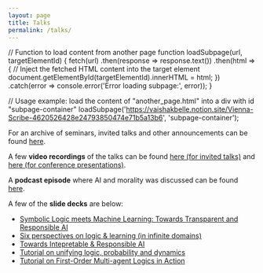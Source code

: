 ```yaml
---
layout: page
title: Talks
permalink: /talks/
---
```


// Function to load content from another page
function loadSubpage(url, targetElementId) {
    fetch(url)
        .then(response => response.text())
        .then(html => {
            // Inject the fetched HTML content into the target element
            document.getElementById(targetElementId).innerHTML = html;
        })
        .catch(error => console.error('Error loading subpage:', error));
}

// Usage example: load the content of "another_page.html" into a div with id "subpage-container"
loadSubpage('https://vaishakbelle.notion.site/Vienna-Scribe-4620526428e24793850474e71b5a13b6', 'subpage-container');

For an archive of seminars, invited talks and other announcements can be found [here](/news/).

<!--For an archive of seminars, invited talks and other announcements can be found [here](/news/) and [in my twitter feed](https://twitter.com/vaishakbelle). *   [Towards Intepretable & Responsible AI](/2018/10/24/towards-intepretable-responsible-ai.html) [**(video)**](https://www.youtube.com/watch?v=yA6DD9kjzLE&t=1s)
*   [Tutorial on unifying logic, probability and dynamics](/2017/08/12/tutorial-on-unifying-logic-dynamics-and.html)
*   [Probabilistic Planning by Probabilistic Programming: Semantics, Inference and Learning](/2018/10/28/probabilistic-planning-by-probabilistic.html)
*   [Effective inference and learning with probabilistic logical models in continuous domains](/2018/08/28/acai-2018-summer-school-on-statistical-relational.html) [**(video)**](https://www.youtube.com/watch?v=KE00My6cLcQ&t=2s) 

For **seminars, invited talks** and other **announcements,** I mostly use [twitter.](https://twitter.com/vaishakbelle) *But* for posterity sake, I also keep [this report](https://spikenow.com/collab/?id=SIjnWE9remXL6vPKrgF3FIYvY9B1tSApaCFpyvyQIDQ). -->

A few **video recordings** of the talks can be found [here (for invited talks)](https://www.youtube.com/playlist?list=PLI5qUrwTNc7PBkjEhOHsF8xZ0rwc8zWzy) and [here (for conference presentations)](https://www.youtube.com/playlist?list=PLI5qUrwTNc7NoPeQYyfBObap4sCdsw5xJ). 

A **podcast episode** where AI and morality was discussed can be found [here](https://podbay.fm/p/the-reluctant-theologian-podcast/e/1579050000). 

A few of the **slide decks** are below:

*   [Symbolic Logic meets Machine Learning: Towards Transparent and Responsible AI](https://www.evernote.com/shard/s7/client/snv?isnewsnv=true&noteGuid=95d3635a-4412-438e-a12b-af97adbd89cb&noteKey=e38888eb135a1284c62c2576d2560285&sn=https%3A%2F%2Fwww.evernote.com%2Fshard%2Fs7%2Fsh%2F95d3635a-4412-438e-a12b-af97adbd89cb%2Fe38888eb135a1284c62c2576d2560285&title=AI%2BForum%2B2019)
*   [Six perspectives on logic & learning (in infinite domains)](https://www.evernote.com/shard/s7/client/snv?isnewsnv=true&noteGuid=79168730-259f-4b41-85c2-4129333c078b&noteKey=3a4304ff805fe60ab05ebde60c1c7e04&sn=https%3A%2F%2Fwww.evernote.com%2Fshard%2Fs7%2Fsh%2F79168730-259f-4b41-85c2-4129333c078b%2F3a4304ff805fe60ab05ebde60c1c7e04&title=Dagstuhl%2B2019)
*   [Towards Intepretable & Responsible AI](https://www.evernote.com/shard/s7/sh/beab131f-5a97-4780-9d6e-1b850f63fd1d/86bcece1d7d11a626d5eb3424a363ce1) 
*   [Tutorial on unifying logic, probability and dynamics](https://www.evernote.com/shard/s7/sh/f2242d1c-22dd-4fb7-87ed-402561729e27/af442c3b96f702016c529acf4aecb77e)
*   [Tutorial on First-Order Multi-agent Logics in Action](https://www.evernote.com/shard/s7/sh/208203d5-8ca7-4880-b7fd-5c688567685a/90582949ae4945de98387b6b35a7eda3)

<!-- *   [Probabilistic Planning by Probabilistic Programming: Semantics, Inference and Learning](/2018/10/28/probabilistic-planning-by-probabilistic.html)
*   [Effective inference and learning with probabilistic logical models in continuous domains](/2018/08/28/acai-2018-summer-school-on-statistical-relational.html) 
*   [Perspectives on Explainable AI](/2018/02/23/building-trust-in-ai-workshop.html)
*   [Decision-theoretic planning via probabilistic programming](/2017/11/13/talk-at-the-university-of-oxford.html) -->
